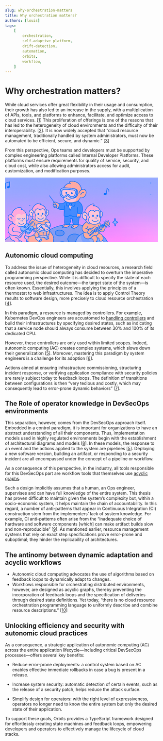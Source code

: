 ```yaml
---
slug: why-orchestration-matters
title: Why orchestration matters?
authors: [louis]
tags:
    [
        orchestration,
        self-adaptive platform,
        drift-detection,
        automation,
        orbits,
        workflow,
    ]
---
```


# Why orchestration matters?

While cloud services offer great flexibility in their usage and consumption, their growth has also led to an increase in the supply, with a multiplication of APIs, tools, and platforms to enhance, facilitate, and optimize access to cloud services. \[[1](https://www.researchgate.net/profile/Neha-Agrawal-4/publication/354149677_Autonomic_cloud_computing_based_management_and_security_solutions_State-of-the-art_challenges_and_opportunities/links/62c6bea051f08a717c149f44/Autonomic-cloud-computing-based-management-and-security-solutions-State-of-the-art-challenges-and-opportunities.pdf)\] This proliferation of offerings is one of the reasons that has led to the heterogeneity of cloud environments and the difficulty of their interoperability. \[[2](https://theses.hal.science/tel-02798770)\]. It is now widely accepted that “cloud resource management, traditionally handled by system administrators, must now be automated to be efficient, secure, and dynamic.” \[[3](https://radar.inria.fr/rapportsactivite/RA2023/ctrl-a/ctrl-a.pdf)\]

From this perspective, Ops teams and developers must be supported by complex engineering platforms called Internal Developer Platforms. These platforms must ensure requirements for quality of service, security, and cloud cost, while also allowing administrators access for audit, customization, and modification purposes.

![orchestration](/img/blog/orchestration.png)

<!-- truncate -->

## Autonomic cloud computing

To address the issue of heterogeneity in cloud resources, a research field called autonomic cloud computing has decided to overturn the imperative programming perspective. While it is difficult to specify the state of each resource used, the desired outcome—the target state of the system—is often known. Essentially, this involves applying the principles of a thermostat to web infrastructures. The idea is to apply Control Theory results to software design, more precisely to cloud resource orchestration \[[4](https://inria.hal.science/hal-01281063v1/document)\].

In this paradigm, a resource is managed by controllers. For example, Kubernetes DevOps engineers are accustomed to [handling controllers](https://kubernetes.io/docs/concepts/architecture/controller/) and build their infrastructures by specifying desired states, such as indicating that a service node should always consume between 30% and 100% of its dedicated CPU.

However, these controllers are only used within limited scopes. Indeed, autonomic computing (AC) creates complex systems, which slows down their generalization \[[5](https://www.sei.cmu.edu/library/guide-to-implementing-devsecops-for-a-system-of-systems-in-highly-regulated-environments/)\]. Moreover, mastering this paradigm by system engineers is a challenge for its adoption \[[6](https://inria.hal.science/hal-01281063v1/document)\].

Actions aimed at ensuring infrastructure commissioning, structuring incident response, or verifying application compliance with security policies are rarely subject today to feedback loops. The definition of transitions between configurations is then “very tedious and costly, which may consequently lead to error-prone dynamic behaviors” \[[7](https://hal.science/hal-01450517)\].

## The Role of operator knowledge in DevSecOps environments

This separation, however, comes from the DevSecOps approach itself. Embedded in a control paradigm, it is important for organizations to have an abstract understanding of all their components. Thus, implementation models used in highly regulated environments begin with the establishment of architectural diagrams and models \[[8](https://kilthub.cmu.edu/articles/report/Using_Model-Based_Systems_Engineering_MBSE_to_Assure_a_DevSecOps_Pipeline_is_Sufficiently_Secure/22592884?file=40862315)\]. In these models, the response to an event and the actions applied to the system are pipelines \[[5](https://www.sei.cmu.edu/library/guide-to-implementing-devsecops-for-a-system-of-systems-in-highly-regulated-environments/)\]. Deploying a new software version, building an artifact, or responding to a security incident are all encompassed under the concept of a pipeline or workflow.

As a consequence of this perspective, in the industry, all tools responsible for this DevSecOps part are workflow tools that themselves use [acyclic graphs](https://luigi.readthedocs.io/en/stable/tasks.html).

Such a design implicitly assumes that a human, an Ops engineer, supervises and can have full knowledge of the entire system. This thesis has proven difficult to maintain given the system’s complexity but, within a socio-economic system, it helps maintain the chain of accountability. In this regard, a number of anti-patterns that appear in Continuous Integration (CI) construction stem from the implementers’ lack of system knowledge. For example, CI anti-patterns often arise from the “inadequate choice of hardware and software components \[which\] can make artifact builds slow and non-reproducible” \[[9](https://www.zora.uzh.ch/id/eprint/197036/)\]. As mentioned earlier, resource management systems that rely on exact step specifications prove error-prone and suboptimal; they hinder the replicability of architectures.

## The antinomy between dynamic adaptation and acyclic workflows

- Autonomic cloud computing advocates the use of algorithms based on feedback loops to dynamically adapt to changes.
- Workflows responsible for orchestrating distributed environments, however, are designed as acyclic graphs, thereby preventing the incorporation of feedback loops and the specification of deliveries through desired state definitions.
  Yet today, “there is no cloud resource orchestration programming language to uniformly describe and combine resource descriptions.” \[[10](https://ieeexplore.ieee.org/document/7230217)\]

## Unlocking efficiency and security with autonomic cloud practices

As a consequence, a strategic application of autonomic computing (AC) across the entire application lifecycle—including critical DevSecOps processes—offers several key benefits:

- Reduce error-prone deployments: a control system based on AC enables effective immediate rollbacks in case a bug is present in a release.

- Increase system security: automatic detection of certain events, such as the release of a security patch, helps reduce the attack surface.

- Simplify design for operators: with the right level of expressiveness, operators no longer need to know the entire system but only the desired state of their application.

To support these goals, Orbits provides a TypeScript framework designed for effortlessly creating state machines and feedback loops, empowering developers and operators to effectively manage the lifecycle of cloud stacks.
